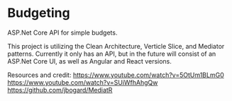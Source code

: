 # Budgeting
ASP.Net Core API for simple budgets.


This project is utilizing the Clean Architecture, Verticle Slice, and Mediator patterns.  Currently it only has an API, but in the future will consist of an ASP.Net Core UI, as well as Angular and React versions.

Resources and credit:
https://www.youtube.com/watch?v=5OtUm1BLmG0
https://www.youtube.com/watch?v=SUiWfhAhgQw
https://github.com/jbogard/MediatR
